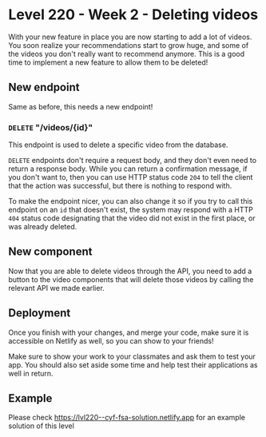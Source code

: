 # Level 220 - Week 2 - Deleting videos

With your new feature in place you are now starting to add a lot of videos. You soon realize your recommendations start to grow huge, and some of the videos you don't really want to recommend anymore. This is a good time to implement a new feature to allow them to be deleted!

## New endpoint

Same as before, this needs a new endpoint!

### `DELETE` "/videos/{id}"

This endpoint is used to delete a specific video from the database.

`DELETE` endpoints don't require a request body, and they don't even need to return a response body. While you can return a confirmation message, if you don't want to, then you can use HTTP status code `204` to tell the client that the action was successful, but there is nothing to respond with.

To make the endpoint nicer, you can also change it so if you try to call this endpoint on an `id` that doesn't exist, the system may respond with a HTTP `404` status code designating that the video did not exist in the first place, or was already deleted.

## New component

Now that you are able to delete videos through the API, you need to add a button to the video components that will delete those videos by calling the relevant API we made earlier.

## Deployment

Once you finish with your changes, and merge your code, make sure it is accessible on Netlify as well, so you can show to your friends!

Make sure to show your work to your classmates and ask them to test your app. You should also set aside some time and help test their applications as well in return.

## Example

Please check https://lvl220--cyf-fsa-solution.netlify.app for an example solution of this level
